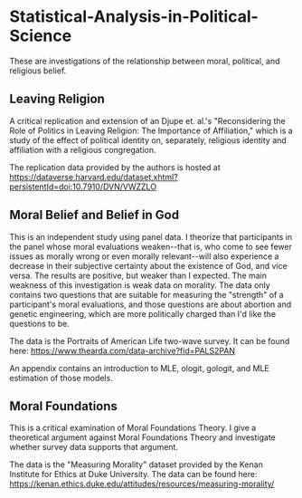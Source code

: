 # Statistical-Analysis-in-Political-Science

These are investigations of the relationship between moral, political, and religious belief. 

## Leaving Religion

A critical replication and extension of an Djupe et. al.'s "Reconsidering the Role of Politics in Leaving Religion: The Importance of Affiliation," 
which is a study of the effect of political identity on, separately, religious identity and affiliation with a religious congregation. 

The replication data provided by the authors is hosted at https://dataverse.harvard.edu/dataset.xhtml?persistentId=doi:10.7910/DVN/VWZZLO


## Moral Belief and Belief in God

This is an independent study using panel data. I theorize that participants in the panel whose moral evaluations weaken--that is, who come to see fewer issues 
as morally wrong or even morally relevant--will also experience a decrease in their subjective certainty about the existence of God, and vice versa. The results
are positive, but weaker than I expected. The main weakness of this investigation is weak data on morality. The data only contains two questions that are suitable
for measuring the "strength" of a participant's moral evaluations, and those questions are about abortion and genetic engineering, which are more politically
charged than I'd like the questions to be.

The data is the Portraits of American Life two-wave survey. It can be found here: https://www.thearda.com/data-archive?fid=PALS2PAN

An appendix contains an introduction to MLE, ologit, gologit, and MLE estimation of those models.

## Moral Foundations

This is a critical examination of Moral Foundations Theory. I give a theoretical argument against Moral Foundations Theory and investigate whether survey 
data supports that argument.

The data is the "Measuring Morality" dataset provided by the Kenan Institute for Ethics at Duke University. The data can be found here: https://kenan.ethics.duke.edu/attitudes/resources/measuring-morality/
